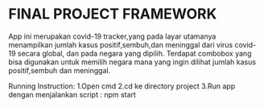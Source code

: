# FINAL PROJECT FRAMEWORK
App ini merupakan covid-19 tracker,yang pada layar utamanya menampilkan jumlah kasus positif,sembuh,dan meninggal dari virus covid-19 secara global, dan pada negara yang dipilih. Terdapat combobox yang bisa digunakan untuk memilih negara mana yang ingin dilihat jumlah kasus positif,sembuh dan meninggal.

Running Instruction:
1.Open cmd
2.cd ke directory project
3.Run app dengan menjalankan script : npm start 


